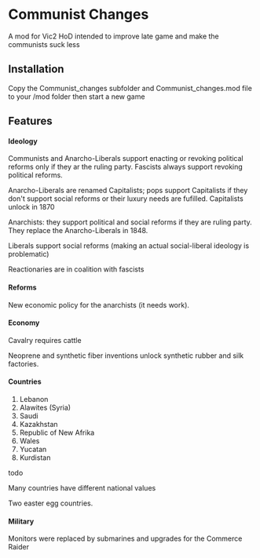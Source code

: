 # Communist Changes
A mod for Vic2 HoD intended to improve late game and make the communists suck less

## Installation
Copy the Communist_changes subfolder and Communist_changes.mod file to your /mod folder then start a new game

## Features 

#### Ideology
Communists and Anarcho-Liberals support enacting or revoking political reforms only if they ar the ruling party. Fascists always support revoking political reforms.

Anarcho-Liberals are renamed Capitalists; pops support Capitalists if they don't support social reforms or their luxury needs are fufilled. Capitalists unlock in 1870

Anarchists: they support political and social reforms if they are ruling party. They replace the Anarcho-Liberals in 1848.

Liberals support social reforms (making an actual social-liberal ideology is problematic) 

Reactionaries are in coalition with fascists

#### Reforms
New economic policy for the anarchists (it needs work).

#### Economy
Cavalry requires cattle

Neoprene and synthetic fiber inventions unlock synthetic rubber and silk factories.

#### Countries
1. Lebanon
2. Alawites (Syria)
3. Saudi
4. Kazakhstan
5. Republic of New Afrika
6. Wales
7. Yucatan
8. Kurdistan




todo

Many countries have different national values

Two easter egg countries.

#### Military
Monitors were replaced by submarines and upgrades for the Commerce Raider
